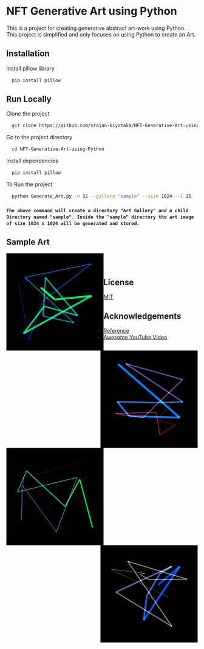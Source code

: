 
# NFT Generative Art using Python

This is a project for creating generative abstract art-work using Python. This project is simplified and only focuses on using Python to create an Art.

## Installation

Install pillow library

```bash
  pip install pillow
```

## Run Locally

Clone the project

```bash
  git clone https://github.com/srajan-kiyotaka/NFT-Generative-Art-using-Python.git
```

Go to the project directory

```bash
  cd NFT-Generative-Art-using-Python
```

Install dependencies

```bash
  pip install pillow
```

To Run the project

```bash
  python Generate_Art.py -n 32 --gallery "sample" --size 1024 --l 15
```
#### `The above command will create a directory "Art Gallery" and a child Directory named "sample". Inside the "sample" directory the art image of size 1024 x 1024 will be generated and stored.` 

## Sample Art

<img src="https://github.com/srajan-kiyotaka/NFT-Generative-Art-using-Python/blob/master/Art%20Gallery/sample/sample_image_12.png" align="left" alt="sample art 1" width="256px" height="256px"/>

<img src="https://github.com/srajan-kiyotaka/NFT-Generative-Art-using-Python/blob/master/Art%20Gallery/sample/sample_image_2.png" alt="sample art 2" align="right" width="256px" height="256px"/>

<br>

<img src="https://github.com/srajan-kiyotaka/NFT-Generative-Art-using-Python/blob/master/Art%20Gallery/srajan/srajan_image_0.png" align="left" alt="sample art 3" width="256px" height="256px"/>

<img src="https://github.com/srajan-kiyotaka/NFT-Generative-Art-using-Python/blob/master/Art%20Gallery/sample/sample_image_31.png" align="right" alt="sample art 4" width="256px" height="256px"/>

<br>

## License

[MIT](LICENSE)

## Acknowledgements

 - [Reference](https://github.com/pixegami/python-generative-art-tutorial.git)
 - [Awesome YouTube Video](https://youtu.be/BMq2Jrvp9AA)

